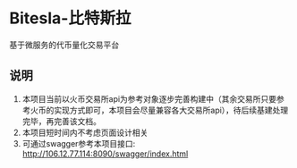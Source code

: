 # Bitesla-比特斯拉
基于微服务的代币量化交易平台

## 说明
1. 本项目当前以火币交易所api为参考对象逐步完善构建中（其余交易所只要参考火币的实现方式即可，本项目会尽量兼容各大交易所api），待后续基建处理完毕，再完善该文档。
2. 本项目短时间内不考虑页面设计相关
3. 可通过swagger参考本项目接口: http://106.12.77.114:8090/swagger/index.html


